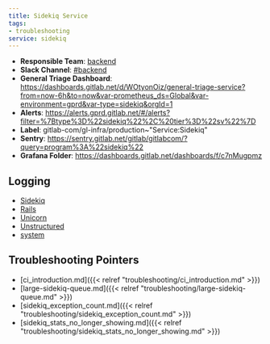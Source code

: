 ```yaml
---
title: Sidekiq Service
tags:
- troubleshooting
service: sidekiq
---
```

<!-- MARKER: do not edit this section directly. Edit services/service-mappings.yml then run scripts/generate-docs -->
* **Responsible Team**: [backend](https://about.gitlab.com/handbook/engineering/dev-backend/)
* **Slack Channel**: [#backend](https://gitlab.slack.com/archives/backend)
* **General Triage Dashboard**: https://dashboards.gitlab.net/d/WOtyonOiz/general-triage-service?from=now-6h&to=now&var-prometheus_ds=Global&var-environment=gprd&var-type=sidekiq&orgId=1
* **Alerts**: https://alerts.gprd.gitlab.net/#/alerts?filter=%7Btype%3D%22sidekiq%22%2C%20tier%3D%22sv%22%7D
* **Label**: gitlab-com/gl-infra/production~"Service:Sidekiq"
* **Sentry**: https://sentry.gitlab.net/gitlab/gitlabcom/?query=program%3A%22sidekiq%22
* **Grafana Folder**: https://dashboards.gitlab.net/dashboards/f/c7nMugpmz

## Logging

* [Sidekiq](https://log.gitlab.net/goto/d7e4791e63d2a2b192514ac821c9f14f)
* [Rails](https://log.gitlab.net/goto/86fbcd537588abef69339a352ef81d72)
* [Unicorn](https://log.gitlab.net/goto/c87a39cf228c45ed8691c855aa583170)
* [Unstructured](https://console.cloud.google.com/logs/viewer?project=gitlab-production&interval=PT1H&resource=gce_instance&advancedFilter=jsonPayload.hostname%3A%22sidekiq%22%0Alabels.tag%3D%22unstructured.production%22&customFacets=labels.%22compute.googleapis.com%2Fresource_name%22)
* [system](https://log.gitlab.net/goto/72d0f3fdfd8db18db9800cc04d8b6f55)

## Troubleshooting Pointers

* [ci_introduction.md]({{< relref "troubleshooting/ci_introduction.md" >}})
* [large-sidekiq-queue.md]({{< relref "troubleshooting/large-sidekiq-queue.md" >}})
* [sidekiq_exception_count.md]({{< relref "troubleshooting/sidekiq_exception_count.md" >}})
* [sidekiq_stats_no_longer_showing.md]({{< relref "troubleshooting/sidekiq_stats_no_longer_showing.md" >}})
<!-- END_MARKER -->
